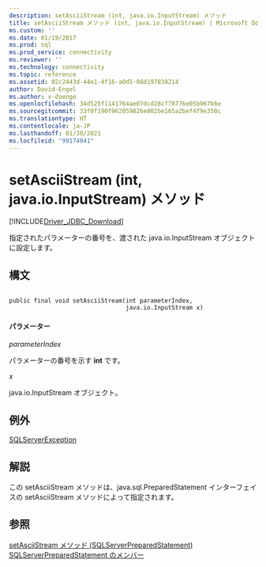 ```yaml
---
description: setAsciiStream (int, java.io.InputStream) メソッド
title: setAsciiStream メソッド (int, java.io.InputStream) | Microsoft Docs
ms.custom: ''
ms.date: 01/19/2017
ms.prod: sql
ms.prod_service: connectivity
ms.reviewer: ''
ms.technology: connectivity
ms.topic: reference
ms.assetid: 02c2443d-44e1-4f16-a0d5-08d197838214
author: David-Engel
ms.author: v-daenge
ms.openlocfilehash: 34d525f1141764ae07dcd28cf78776e05b967b6e
ms.sourcegitcommit: 33f0f190f962059826e002be165a2bef4f9e350c
ms.translationtype: HT
ms.contentlocale: ja-JP
ms.lasthandoff: 01/30/2021
ms.locfileid: "99174041"
---
```

# <a name="setasciistream-method-int-javaioinputstream"></a>setAsciiStream (int, java.io.InputStream) メソッド
[!INCLUDE[Driver_JDBC_Download](../../../includes/driver_jdbc_download.md)]

  指定されたパラメーターの番号を、渡された java.io.InputStream オブジェクトに設定します。  
  
## <a name="syntax"></a>構文  
  
```  
  
public final void setAsciiStream(int parameterIndex,  
                                 java.io.InputStream x)  
```  
  
#### <a name="parameters"></a>パラメーター  
 *parameterIndex*  
  
 パラメーターの番号を示す **int** です。  
  
 *x*  
  
 java.io.InputStream オブジェクト。  
  
## <a name="exceptions"></a>例外  
 [SQLServerException](../../../connect/jdbc/reference/sqlserverexception-class.md)  
  
## <a name="remarks"></a>解説  
 この setAsciiStream メソッドは、java.sql.PreparedStatement インターフェイスの setAsciiStream メソッドによって指定されます。  
  
## <a name="see-also"></a>参照  
 [setAsciiStream メソッド &#40;SQLServerPreparedStatement&#41;](../../../connect/jdbc/reference/setasciistream-method-sqlserverpreparedstatement.md)   
 [SQLServerPreparedStatement のメンバー](../../../connect/jdbc/reference/sqlserverpreparedstatement-members.md)  
  
  
